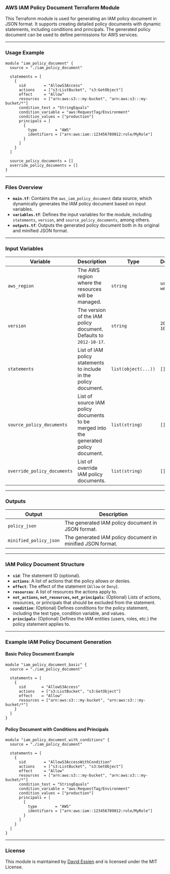 ### AWS IAM Policy Document Terraform Module

This Terraform module is used for generating an IAM policy document in JSON format. It supports creating detailed policy documents with dynamic statements, including conditions and principals. The generated policy document can be used to define permissions for AWS services.

---

### Usage Example

```hcl
module "iam_policy_document" {
  source = "./iam_policy_document"

  statements = [
    {
      sid        = "AllowS3Access"
      actions    = ["s3:ListBucket", "s3:GetObject"]
      effect     = "Allow"
      resources  = ["arn:aws:s3:::my-bucket", "arn:aws:s3:::my-bucket/*"]
      condition_test = "StringEquals"
      condition_variable = "aws:RequestTag/Environment"
      condition_values = ["production"]
      principals = [
        {
          type        = "AWS"
          identifiers = ["arn:aws:iam::123456789012:role/MyRole"]
        }
      ]
    }
  ]

  source_policy_documents = []
  override_policy_documents = []
}
```

---

### Files Overview

- **`main.tf`**: Contains the `aws_iam_policy_document` data source, which dynamically generates the IAM policy document based on input variables.
- **`variables.tf`**: Defines the input variables for the module, including `statements`, `version`, and `source_policy_documents`, among others.
- **`outputs.tf`**: Outputs the generated policy document both in its original and minified JSON format.

---

### Input Variables

| **Variable**                | **Description**                                                                      | **Type**            | **Default**  | **Required** |
| --------------------------- | ------------------------------------------------------------------------------------ | ------------------- | ------------ | ------------ |
| `aws_region`                | The AWS region where the resources will be managed.                                  | `string`            | `us-west-2`  | No           |
| `version`                   | The version of the IAM policy document. Defaults to `2012-10-17`.                    | `string`            | `2012-10-17` | No           |
| `statements`                | List of IAM policy statements to include in the policy document.                     | `list(object(...))` | `[]`         | No           |
| `source_policy_documents`   | List of source IAM policy documents to be merged into the generated policy document. | `list(string)`      | `[]`         | No           |
| `override_policy_documents` | List of override IAM policy documents.                                               | `list(string)`      | `[]`         | No           |

---

### Outputs

| **Output**             | **Description**                                            |
| ---------------------- | ---------------------------------------------------------- |
| `policy_json`          | The generated IAM policy document in JSON format.          |
| `minified_policy_json` | The generated IAM policy document in minified JSON format. |

---

### IAM Policy Document Structure

- **`sid`**: The statement ID (optional).
- **`actions`**: A list of actions that the policy allows or denies.
- **`effect`**: The effect of the statement (`Allow` or `Deny`).
- **`resources`**: A list of resources the actions apply to.
- **`not_actions`, `not_resources`, `not_principals`**: (Optional) Lists of actions, resources, or principals that should be excluded from the statement.
- **`condition`**: (Optional) Defines conditions for the policy statement, including the test type, condition variable, and values.
- **`principals`**: (Optional) Defines the IAM entities (users, roles, etc.) the policy statement applies to.

---

### Example IAM Policy Document Generation

#### Basic Policy Document Example

```hcl
module "iam_policy_document_basic" {
  source = "./iam_policy_document"

  statements = [
    {
      sid       = "AllowS3Access"
      actions   = ["s3:ListBucket", "s3:GetObject"]
      effect    = "Allow"
      resources = ["arn:aws:s3:::my-bucket", "arn:aws:s3:::my-bucket/*"]
    }
  ]
}
```

#### Policy Document with Conditions and Principals

```hcl
module "iam_policy_document_with_conditions" {
  source = "./iam_policy_document"

  statements = [
    {
      sid        = "AllowS3AccessWithCondition"
      actions    = ["s3:ListBucket", "s3:GetObject"]
      effect     = "Allow"
      resources  = ["arn:aws:s3:::my-bucket", "arn:aws:s3:::my-bucket/*"]
      condition_test = "StringEquals"
      condition_variable = "aws:RequestTag/Environment"
      condition_values = ["production"]
      principals = [
        {
          type        = "AWS"
          identifiers = ["arn:aws:iam::123456789012:role/MyRole"]
        }
      ]
    }
  ]
}
```

---

### License

This module is maintained by [David Essien](https://davidessien.com) and is licensed under the MIT License.
